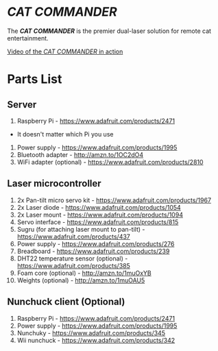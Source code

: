 # *CAT COMMANDER*

The __*CAT COMMANDER*__ is the premier dual-laser solution for remote cat entertainment.

[Video of the *CAT COMMANDER* in action](https://www.instagram.com/p/-St11rOiIf/)

# Parts List

## Server

1. Raspberry Pi - https://www.adafruit.com/products/2471
  * It doesn't matter which Pi you use
1. Power supply - https://www.adafruit.com/products/1995
1. Bluetooth adapter - http://amzn.to/1OC2dO4
1. WiFi adapter (optional) - https://www.adafruit.com/products/2810

## Laser microcontroller

1. 2x Pan-tilt micro servo kit - https://www.adafruit.com/products/1967
1. 2x Laser diode - https://www.adafruit.com/products/1054
1. 2x Laser mount - https://www.adafruit.com/products/1094
1. Servo interface - https://www.adafruit.com/products/815
1. Sugru (for attaching laser mount to pan-tilt) - https://www.adafruit.com/products/437
1. Power supply - https://www.adafruit.com/products/276
1. Breadboard - https://www.adafruit.com/products/239
1. DHT22 temperature sensor (optional) - https://www.adafruit.com/products/385
1. Foam core (optional) - http://amzn.to/1muOxYB
1. Weights (optional) - http://amzn.to/1muOAU5

## Nunchuck client (Optional)

1. Raspberry Pi - https://www.adafruit.com/products/2471
1. Power supply - https://www.adafruit.com/products/1995
1. Nunchuky - https://www.adafruit.com/products/345
1. Wii nunchuck - https://www.adafruit.com/products/342